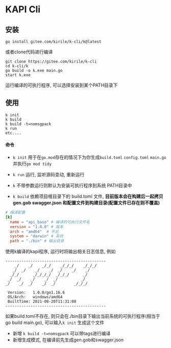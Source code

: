 # KAPI Cli

## 安装

```shell
go install gitee.com/kirile/k-cli/k@latest
```
或者clone代码进行编译
```shell
git clone https://gitee.com/kirile/k-cli
cd k-cli/k
go build -o k.exe main.go
start k.exe
```
运行编译的可执行程序, 可以选择安装到某个PATH目录下

## 使用

```shell
k init
k build
k build -t=nomsgpack
k run
etc....
```

#### 命令

- `k init` 用于在`go.mod`存在的情况下为你生成`build.toml` `config.toml`  `main.go` 并执行`go mod tidy`

- `k run` 运行, 监听源码变动, 重新运行
- `k` 不带参数运行则默认为安装可执行程序到系统 PATH目录中
- `k build` 依赖项目根目录下的 build.toml 文件, **目前版本会在构建后一起拷贝 gen.gob  swagger.json 和配置文件到构建目录(配置文件已存在则不覆盖)**
```toml
# 编译配置
[k]
  name = "api_base" # 编译的可执行文件名
  version = "1.0.0" # 版本
  arch = "amd64"  # 平台
  system = "darwin" # 系统
  path = "./bin" # 输出目录
```
使用k编译的kapi程序, 运行时将输出相关日志信息, 例如
```
--------------------------------------------
    _/    _/    _/_/    _/_/_/    _/_/_/
   _/  _/    _/    _/  _/    _/    _/
  _/_/      _/_/_/_/  _/_/_/      _/
 _/  _/    _/    _/  _/          _/
_/    _/  _/    _/  _/        _/_/_/

 Version:   1.0.0/go1.16.6
 OS/Arch:   windows/amd64
 BuiltTime: 2021-08-20T11:31:08
-------------------------------------------- 
```
如果build.toml不存在, 则只会在./bin目录下输出当前系统的可执行程序(相当于 go build main.go), 可以输入`k init` 生成这个文件

- 新增 `k build -t=nomsgpack` 可以带tags进行编译
- 新增生成模式, 在编译前先生成gen.gob和swagger.json